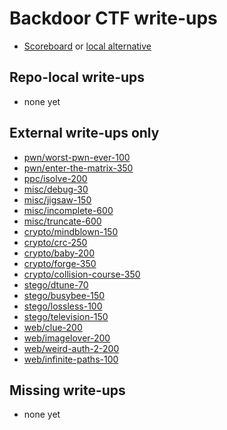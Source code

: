 # Backdoor CTF write-ups

* [Scoreboard](TODO) or [local alternative](scoreboard.txt)

## Repo-local write-ups

* none yet

## External write-ups only

* [pwn/worst-pwn-ever-100](pwn/worst-pwn-ever-100)
* [pwn/enter-the-matrix-350](pwn/enter-the-matrix-350)
* [ppc/isolve-200](ppc/isolve-200)
* [misc/debug-30](misc/debug-30)
* [misc/jigsaw-150](misc/jigsaw-150)
* [misc/incomplete-600](misc/incomplete-600)
* [misc/truncate-600](misc/truncate-600)
* [crypto/mindblown-150](crypto/mindblown-150)
* [crypto/crc-250](crypto/crc-250)
* [crypto/baby-200](crypto/baby-200)
* [crypto/forge-350](crypto/forge-350)
* [crypto/collision-course-350](crypto/collision-course-350)
* [stego/dtune-70](stego/dtune-70)
* [stego/busybee-150](stego/busybee-150)
* [stego/lossless-100](stego/lossless-100)
* [stego/television-150](stego/television-150)
* [web/clue-200](web/clue-200)
* [web/imagelover-200](web/imagelover-200)
* [web/weird-auth-2-200](web/weird-auth-2-200)
* [web/infinite-paths-100](web/infinite-paths-100)

## Missing write-ups

* none yet
